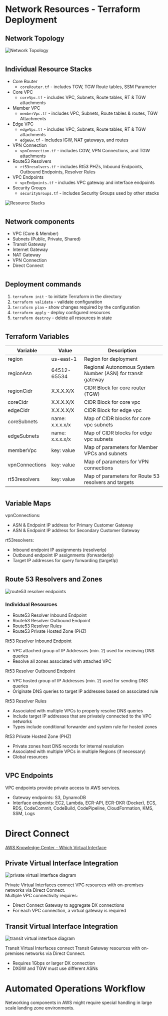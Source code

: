 # Network Resources - Terraform Deployment

## Network Topology

![Network Topology](./assets/networkTopology.png)

#
## Individual Resource Stacks
- Core Router
  * `coreRouter.tf` - includes TGW, TGW Route tables, SSM Parameter
- Core VPC
  * `coreVpc.tf` - includes VPC, Subnets, Route tables, RT & TGW attachments
- Member VPC
  * `memberVpc.tf` - includes VPC, Subnets, Route tables & routes, TGW Attachments
- Edge VPC
  * `edgeVpc.tf` - includes VPC, Subnets, Route tables, RT & TGW attachments
  * `edgeGw.tf` - includes IGW, NAT gateways, and routes
- VPN Connection
  * `vpnConnection.tf` - includes CGW, VPN Connections, and TGW attachments
- Route53 Resolvers
  * `rt53resolvers.tf` - includes Rt53 PHZs, Inbound Endpoints, Outbound Endpoints, Resolver Rules
- VPC Endpoints
  * `vpcEndpoints.tf` - includes VPC gateway and interface endpoints
- Security Groups
  * `securityGroups.tf` - includes Security Groups used by other stacks

![Resource Stacks](./assets/resourceStacks.png)

#
## Network components
- VPC (Core & Member)
- Subnets (Public, Private, Shared)
- Transit Gateway
- Internet Gateway
- NAT Gateway
- VPN Connection
- Direct Connect

#
## Deployment commands

1. `terraform init` - to initiate Terraform in the directory
2. `terraform validate` - validate configuration
3. `terraform plan` - show changes required by the configuration
4. `terraform apply` - deploy configured resources
5. `terraform destroy` - delete all resources in state

#
## Terraform Variables

Variable | Value | Description
------------ | ------------- | -------------
region | us-east-1 | Region for deployment
regionAsn | 64512-65534 | Regional Autonomous System Number (ASN) for transit gateway
regionCidr | X.X.X.X/X | CIDR Block for core router (TGW)
coreCidr | X.X.X.X/X | CIDR Block for core vpc
edgeCidr | X.X.X.X/X | CIDR Block for edge vpc 
coreSubnets | name: x.x.x.x/x | Map of CIDR blocks for core vpc subnets
edgeSubnets | name: x.x.x.x/x | Map of CIDR blocks for edge vpc subnets
memberVpc | key: value | Map of parameters for Member VPCs and subnets
vpnConnections | key: value | Map of parameters for VPN connections
rt53resolvers | key: value | Map of parameters for Route 53 resolvers and targets

#
## Variable Maps

vpnConnections:
- ASN & Endpoint IP address for Primary Customer Gateway
- ASN & Endpoint IP address for Secondary Customer Gateway

rt53resolvers:
- Inbound endpoint IP assignments (resolverIp)
- Outbound endpoint IP assignments (forwarderIp)
- Target IP addresses for query forwarding (targetIp)

#
## Route 53 Resolvers and Zones

![route53 resolver endpoints](./assets/resolverEndpoints.png )

### Individual Resources
- Route53 Resolver Inbound Endpoint
- Route53 Resolver Outbound Endpoint
- Route53 Resolver Rules
- Route53 Private Hosted Zone (PHZ)

Rt53 Resolver Inbound Endpoint
- VPC attached group of IP Addresses (min. 2) used for recieving DNS queries
- Resolve all zones associated with attached VPC

Rt53 Resolver Outbound Endpoint
- VPC hosted group of IP Addresses (min. 2) used for sending DNS queries
- Originate DNS queries to target IP addresses based on associated rule

Rt53 Resolver Rules
- Associated with multiple VPCs to properly resolve DNS queries
- Include target IP addresses that are privately connected to the VPC networks
- Types include conditional forwarder and system rule for hosted zones

Rt53 Private Hosted Zone (PHZ)  
- Private zones host DNS records for internal resolution
- Associated with multiple VPCs in multiple Regions (if necessary)
- Global resources

#
## VPC Endpoints

VPC endpoints provide private access to AWS services. 

- Gateway endpoints: S3, DynamoDB
- Interface endpoints: EC2, Lambda, ECR-API, ECR-DKR (Docker), ECS, RDS, 
  CodeCommit, CodeBuild, CodePipeline, CloudFormation, KMS, SSM, Logs

#
# Direct Connect

[AWS Knowledge Center - Which Virtual Interface](https://aws.amazon.com/premiumsupport/knowledge-center/public-private-interface-dx/)

## Private Virtual Interface Integration
![private virtual interface diagram](./assets/privateVif.png )

Private Virtual Interfaces connect VPC resources with on-premises networks via Direct Connect.  
Multiple VPC connectivity requires:
- Direct Connect Gateway to aggregate DX connections
- For each VPC connection, a virtual gateway is required
  
## Transit Virtual Interface Integration
![transit virtual interface diagram](./assets/transitVif.png )
  
Transit Virtual Interfaces connect Transit Gateway resources with on-premises networks via Direct Connect.
* Requires 1Gbps or larger DX connection
* DXGW and TGW must use different ASNs

#
# Automated Operations Workflow

Networking components in AWS might require special handling in large scale landing zone environments. 